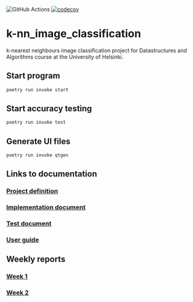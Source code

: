 ![GitHub Actions](https://github.com/ArttuLe/k-nn-image-classification/workflows/CI/badge.svg)
[![codecov](https://codecov.io/gh/ArttuLe/k-nn-image-classification/branch/main/graph/badge.svg?token=HOK1MHQHXA)](https://codecov.io/gh/ArttuLe/k-nn-image-classification)
# k-nn_image_classification
k-nearest neighbours image classification project for Datastructures and Algorithms course at the University of Helsinki.

## Start program
```sh
poetry run invoke start
```
## Start accuracy testing
```sh
poetry run invoke test
```
## Generate UI files
```sh
poetry run invoke qtgen
```

## Links to documentation
### [Project definition](https://github.com/ArttuLe/k-nn-image-classification/blob/main/Documentation/Project_definition.md)
### [Implementation document](https://github.com/ArttuLe/k-nn-image-classification/blob/main/Documentation/Implementation_document.md)
### [Test document](https://github.com/ArttuLe/k-nn-image-classification/blob/main/Documentation/Test_document.md)
### [User guide](https://github.com/ArttuLe/k-nn-image-classification/blob/main/Documentation/User_guide.md)

## Weekly reports
### [Week 1](https://github.com/ArttuLe/k-nn-image-classification/blob/main/Documentation/Weekly_report_1.md)
### [Week 2](https://github.com/ArttuLe/k-nn-image-classification/blob/main/Documentation/Weekly_report_2.md)
